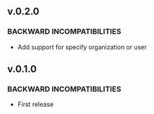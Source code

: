 ## v.0.2.0

### BACKWARD INCOMPATIBILITIES
- Add support for specify organization or user


## v.0.1.0

### BACKWARD INCOMPATIBILITIES
- First release

